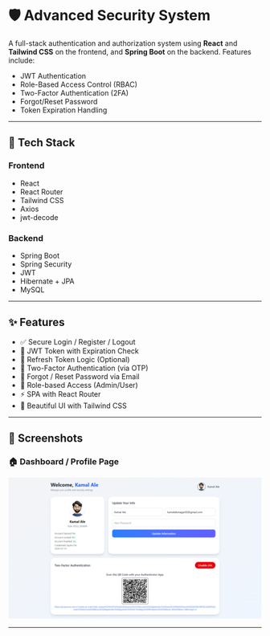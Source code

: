 # 🛡️ Advanced Security System

A full-stack authentication and authorization system using **React** and **Tailwind CSS** on the frontend, and **Spring Boot** on the backend. Features include:

- JWT Authentication
- Role-Based Access Control (RBAC)
- Two-Factor Authentication (2FA)
- Forgot/Reset Password
- Token Expiration Handling

---

## 🚀 Tech Stack

### Frontend
- React
- React Router
- Tailwind CSS
- Axios
- jwt-decode

### Backend
- Spring Boot
- Spring Security
- JWT
- Hibernate + JPA
- MySQL

---

## ✨ Features

- ✅ Secure Login / Register / Logout
- 🔐 JWT Token with Expiration Check
- 🔄 Refresh Token Logic (Optional)
- 🔑 Two-Factor Authentication (via OTP)
- 📧 Forgot / Reset Password via Email
- 👮 Role-based Access (Admin/User)
- ⚡ SPA with React Router
- 🌈 Beautiful UI with Tailwind CSS

---

## 📸 Screenshots

### 🏠 Dashboard / Profile Page
![Profile Page](springSecurity.png)

---

